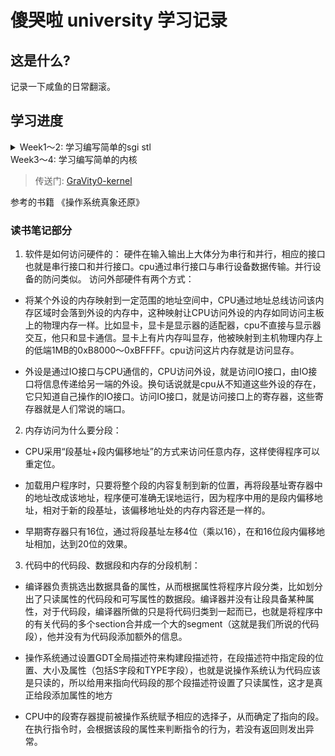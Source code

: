 # 傻哭啦 university 学习记录

## 这是什么? 

记录一下咸鱼的日常翻滚。

## 学习进度

<details>
<summary>Week1～2: 学习编写简单的sgi stl</summary>

> 传送门: [GraVity0-stl](https://github.com/yytgravity/Daily-learning-record/tree/master/第1～2周/GraVity0_stl)

### Question 1 ： vector编写过程中的安全问题思考：
- [x] 1、 浅拷贝引起的double free：
    首先我们先看一段代码
    
```c++
#include <iostream>
#include <vector>

using std::cout; using std::endl;

class test
{
public:
    test() {cout << "调用构造函数" << endl;}
    test(const test&) {cout << "调用拷贝构造函数" << endl;}
    ~test(){cout << "调用析构函数" << endl;}
};

int main(int argc, char **argv)
{
    cout << "定义局部变量：" << endl;
    test x;
    cout << endl;

    std::vector<test> demo;
    cout << "存放在容器：" << endl;
    demo.push_back(x);
    cout << endl;

    cout << "程序结束！！！" << endl;
    return 0;
}
```
![](img/3.png)

push_back代码：
```c++
        void push_back(const _Tp &__value) {
            if (_M_finish != _M_end_of_storage) {
                construct(_M_finish, __value);
                ++_M_finish;
            } else {
                _M_insert_aux(end(), __value);
            }
        }
```
没有备用空间将会调用 _M_insert_aux，该函数中包含了新空间的处理，这里因为我们是第一次push_back，并不会出现无备用空间的情况，所以暂时不做考虑。

vector的push_back在执行时，调用了一次拷贝构造函数，程序结束时调用两次析构函数，分别对应变量x和vector中的一个元素。

我们知道在没做拷贝构造函数的声明时，程序会默认调用一个浅拷贝，根据上面的例子，如果我们让他来对一个指针进行浅拷贝，在第二次析构的时候就会触发double free。

我们来看下面的一个double free 的示例：

```c++
#include <vector>
#include <unistd.h>
#include <stdio.h>
#include <string.h>
 
using namespace std;
class test
{
public:
    test() :buffer(NULL)
    {
        buffer = new char[100];
        strcpy(buffer, "12344556788");
    }
    
    /*test(const test& src)
    {
        printf("copy assign function\r\n");
    }*/
    /*
    test(const test& src)
    {
        buffer = src.buffer;
        printf("copy assign function\r\n");
    }
    */
    /*
    test(const test& src)
    {
        buffer = new char[200];
        memcpy(buffer,src.buffer,strlen(src.buffer));
        printf("copy assign function\r\n");
    }
    */
    
    ~test()
    {
        if (buffer != NULL)
            delete buffer;
        buffer = NULL;
    }
public:
    char *buffer;
};
 
void fun()
{
    test a;
    vector<test>  demo;
    demo.push_back(a);
}
 
int main(int argc, char* argv[])
{
    fun();
    printf("finish\r\n");
    getchar();
    return 0;
}

```
![](img/1.png)
![](img/2.png)
可以看到xcode给出了我们double free的报错。

我们可以模拟一下默认给出的拷贝构造函数：

```c++
    test(const test& src)
    {
        buffer = src.buffer;
        printf("copy assign function\r\n");
    }
```
如果去掉其中的浅拷贝，也就是像下面这样则不会触发double free。
```c++
    test(const test& src)
    {
        printf("copy assign function\r\n");
    }
```
我们将拷贝构造函数换为深拷贝：

```c++
    test(const test& src)
    {
        buffer = new char[200];
        memcpy(buffer,src.buffer,strlen(src.buffer));
        printf("copy assign function\r\n");
    }
```
也可以避免double free。

- [x] 2、de1ctf stl题目的思考：
> 传送门: [题目和exp](https://github.com/yytgravity/Daily-learning-record/tree/master/第1～2周/de1ctf-stl_container)
题目的漏洞位置： 在erase的操作过程中出现了double free

```c++
            else
            {
                auto b =  mVector->begin();
                for (int i=0;index >i;i++)
                    b++;
                mVector->erase(b);
                puts("done!");
            }
        }
```
我们先来看一下erase的底层实现：
![](img/4.png)
当我们申请了两个chunk时，position1中储存了一个指向chunk1的指针，position2中存储了一个指向chunk2的指针。
在进行判断时显然position1+1并没有指向end，所以他就会调用copy将指向chunk2的指针拷贝到position1，而且copy的实现本质上是一个浅拷贝，所以我们接下来的destory就会第一次free掉chunk2。
之后第二次执行erase时，position1已经是最后一个元素，对其直接进行析构，此时chunk2就会再次被free。
![](img/5.png)
![](img/6.jpg)

- [x] 3、 erase存在的缺陷

![](img/4.png)
还是上面的那段代码，这个问题说起来有点抽象，我们继续上图：
![](img/7.png)
根据图我们可以很轻易的看出，我们想要删除的是 1 但是执行的却是 5 的 析构函数，我们在构造2这个对象时会通过new给他分配一个内存，但是此时再删除2时并没有调用他的析构函数（delete将内存释放），只是把它在内存空间给覆盖了
可以用一段代码来测试一下：

```c++
#include <iostream>
#include <vector>
#include <unistd.h>
#include <stdio.h>
#include <string.h>

using namespace std;

class test
{
    public:
        int i;
    public:
        test(int a)
        {
            i = a;
            cout << "construct i = " << i << endl;
        }
        test(const test &a)
        {
            i = a.i;
            cout << "copy construct i = " << i << endl;
        }
        ~test()
        {
            cout << "=== destruct i = " << i << endl;
        }
};

void show(vector<test>& num)
{
    vector<test>::iterator index;
    index = num.begin();
    while(num.end() != index)
    {
        cout << (*index).i << "  ";
        index++;
    }
    cout << endl;
}
 
int main()
{
    vector<test> num;
    for(int i = 0; i < 6; i++)
    {
        num.push_back(test(i));
    }
    
    cout << "==look here== " << endl;
 
    show(num);
    num.erase(num.begin()+1);
    show(num);
    num.erase(num.begin()+1);
    show(num);
    num.erase(num.begin()+1);
    show(num);
 
    cout << "finish" << endl;
    getchar();
    return 0;
}
```
![](img/8.png)

可以看到输出中调用的析构函数和要删除的对象并不匹配。

### Question 2 ：为什么实现了uninitialized_xxx和copy/fill这样两组不同的函数：
copy/fill 是调用重载的运算符=，这就需要复制的目的地已经初始化。
uninitialized_copy/fill 是依次调用拷贝构造函数。目标区间是未初始化的，应该用uninitialized_copy/fill。

- 误用危害？：

  - 1、如果已经构造的区域，被uninitialized_xxx再次构造，在uninitialized_xxx构造之前，并不会调用之前类的析构函数，可能存在潜在的泄漏（比如复制构造函数的主体抛出，会出现内存泄漏？）
 - 2、fill错误使用：这个就可能性很多了（未定义）。
 
### Question 3 ：绘制每个容器在内存里的对象存储图
![](img/9.png)
![](img/10.png)
![](img/11.png)


### Question 4 ：测试题目
传送门: [小测试](https://github.com/yytgravity/Daily-learning-record/tree/master/第1～2周/小测验)

### Question 5 ：学习一下师傅们的漏洞思路：
1.sad师傅：

```
	1.vector容器在增加元素个数的时候，会根据剩余空间考虑是不是要重新分配一块内存来存储。
	而误用的流程就是：在fooA函数中获取容器的一个元素，之后调用fooB函数，在fooB函数中又调用了pushback等增加元素的操作触发了vector的resize,这时候返回fooA函数再使用之前获取的元素就是已经被析构的了。
	这个误用不仅仅会出现在vector中，所有增删操作会让容器重新分配的内存的都会出现。
	经测试asan会显示uaf
	https://paste.ubuntu.com/p/SCtjVMCxxk/
	2.vector的assign操作如果assign的newsize比原有size小，则会将后面多余的元素全部析构。而在遍历容器元素又错误调用了assign之后再使用已经被释放的元素就会造成uaf
	经测试asan会显示uaf
	poc中遍历原大小为10的vector在遍历第五个元素时调用assign将size变为3，此时再使用当前遍历到的第五个元素就会uaf
	https://paste.ubuntu.com/p/hnP9QVk7JK/
	3.为容器erase添加一层新封装的时候如果没有判断删除pos的值会导致删除不存在的元素。
	如下poc，为erase添加新封装remove后没有判断pos的值不能为负数，则用户可以调用remove删除不存在的元素。
	#include <vector>
	using namespace std;
	void remove(int pos, vector<int> vec) {
 	   	vec.erase(vec.begin() + pos);
	}
	int main() {
  	  	vector<int> lll;
  	  	lll.push_back(1);
   	 	remove(-1, lll);
   		return 0;
	}
```
2.pkfxxx师傅:

```
    发现在vector容器的insert和emplace这个两个函数中，在pos位置就地构造元素时，都是直接使用赋值=，如果类型T使用的是默认的赋值构造函数且含有指针类型，
则在参数元素被析构之后，vector容器中还会保留一份副本，会导致UAF。
poc： https://paste.ubuntu.com/p/SHBDQm8G7B/
在linux用asan测试可得到UAF的log
解决办法就是给容器里的类型重载赋值运算符，除此之外，对于有指针类型的类，一定要定义其拷贝构造函数以及对赋值运算符重载，不然很容易出类似的问题。
```
3.f00l师傅：

- vector 

​	pop_back后end迭代器会前向移动一个单位，但是这里它并没有检查移动后的end是否超前于begin，这样如果多次对vector pop，那么end就会超出本vector的范围，那么就会发生越界读写。asan编译后抛出 heap overflow的警告

- list

​	是erase的锅，如果在你疯狂对list进行erase，在它为空的时候，里面会有一个head node，由于list是双向循环链表，这时head node就会指向它自己，此刻在进行erase，就会对head node进行析构，然后释放对应内存，但是list里的erase函数会返回一个指向erase的结点的后继结点的迭代器，这样我们会拿到一个指向已释放内存的指针，会造成uaf。asan编译后会抛use after free的警告。

poc //我把两个写在一起了
```c++
#include <iostream>
#include "stl_alloc.h"
#include "stl_iterator.h"
#include "stl_vector.h"
#include "stl_list.h"
#include "stl_pair.h"
#include "stl_hashtable.h"
#include <vector>
#include<list>
int main() {
    f00l_stl::vector<int>v1(2,10);
    f00l_stl::vector<int>v2(1,10);
    f00l_stl::vector<int>v3(3,10);
    v2.pop_back();
    v2.pop_back();
    v2.pop_back();
    v2.pop_back();
    v2.push_back(0xdeadbeef); //在这里可以把deadbeef写到v1里,越界读写
    //int a1 = v1.at((size_t)&v2/4+1);
    f00l_stl::list<int>l;  
    auto iterator  = l.begin();
    bool a = v1.empty();
    auto m = l.erase(iterator); //在这里会返回一个已经释放的迭代器
    if(a)
        std::cout<<"good"<<std::endl;
    else
        std::cout<<v1[1]<<std::endl;
    //std::cout << "Hello, World!" << std::endl;
    return 0;
}
```

</details>

</details>
<summary>Week3～4: 学习编写简单的内核</summary>

> 传送门: [GraVity0-kernel]()

参考的书籍 《操作系统真象还原》

### 读书笔记部分
1. 软件是如何访问硬件的：
硬件在输入输出上大体分为串行和并行，相应的接口也就是串行接口和并行接口。cpu通过串行接口与串行设备数据传输。并行设备的防问类似。
访问外部硬件有两个方式：
  - 将某个外设的内存映射到一定范围的地址空间中，CPU通过地址总线访问该内存区域时会落到外设的内存中，这种映射让CPU访问外设的内存如同访问主板上的物理内存一样。比如显卡，显卡是显示器的适配器，cpu不直接与显示器交互，他只和显卡通信。显卡上有片内存叫显存，他被映射到主机物理内存上的低端1MB的0xB8000～0xBFFFF。cpu访问这片内存就是访问显存。

  - 外设是通过IO接口与CPU通信的，CPU访问外设，就是访问IO接口，由IO接口将信息传递给另一端的外设。换句话说就是cpu从不知道这些外设的存在，它只知道自己操作的IO接口。访问IO接口，就是访问接口上的寄存器，这些寄存器就是人们常说的端口。
  
2. 内存访问为什么要分段：
  - CPU采用“段基址+段内偏移地址”的方式来访问任意内存，这样使得程序可以重定位。
  
  -  加载用户程序时，只要将整个段的内容复制到新的位置，再将段基址寄存器中的地址改成该地址，程序便可准确无误地运行，因为程序中用的是段内偏移地址，相对于新的段基址，该偏移地址处的内存内容还是一样的。
  -  早期寄存器只有16位，通过将段基址左移4位（乘以16），在和16位段内偏移地址相加，达到20位的效果。

3. 代码中的代码段、数据段和内存的分段机制：
  -  编译器负责挑选出数据具备的属性，从而根据属性将程序片段分类，比如划分出了只读属性的代码段和可写属性的数据段。编译器并没有让段具备某种属性，对于代码段，编译器所做的只是将代码归类到一起而已，也就是将程序中的有关代码的多个section合并成一个大的segment（这就是我们所说的代码段），他并没有为代码段添加额外的信息。
  
  -  操作系统通过设置GDT全局描述符来构建段描述符，在段描述符中指定段的位置、大小及属性（包括S字段和TYPE字段），也就是说操作系统认为代码应该是只读的，所以给用来指向代码段的那个段描述符设置了只读属性，这才是真正给段添加属性的地方
  -  CPU中的段寄存器提前被操作系统赋予相应的选择子，从而确定了指向的段。在执行指令时，会根据该段的属性来判断指令的行为，若没有返回则发出异常。

</details>